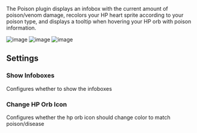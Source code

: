 The Poison plugin displays an infobox with the current amount of poison/venom damage, recolors your HP heart sprite according to your poison type, and displays a tooltip when hovering your HP orb with poison information.

![image](https://raw.githubusercontent.com/runelite/wiki/master/img/Poison-infobox.png)
![image](https://raw.githubusercontent.com/runelite/wiki/master/img/Poison-hp-orb.png)
![image](https://raw.githubusercontent.com/runelite/wiki/master/img/Poison-orb-tooltip.png)

## Settings

### Show Infoboxes

Configures whether to show the infoboxes

### Change HP Orb Icon

Configures whether the hp orb icon should change color to match poison/disease